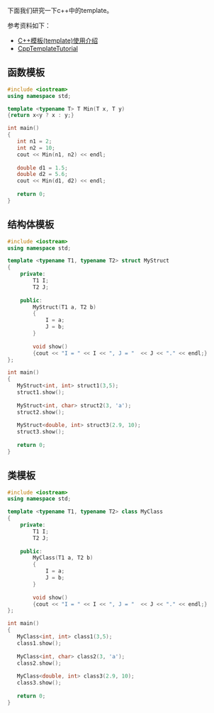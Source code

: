 ﻿下面我们研究一下c++中的template。

参考资料如下：

- [C++模板(template)使用介绍](http://blog.csdn.net/chenchen410/article/details/39502199)
- [CppTemplateTutorial](https://github.com/wuye9036/CppTemplateTutorial)

## 函数模板

```c++
#include <iostream>
using namespace std;

template <typename T> T Min(T x, T y)
{return x<y ? x : y;}

int main()
{
   int n1 = 2;
   int n2 = 10;
   cout << Min(n1, n2) << endl;
   
   double d1 = 1.5;
   double d2 = 5.6;
   cout << Min(d1, d2) << endl;
   
   return 0;
}
```

## 结构体模板

```c++
#include <iostream>
using namespace std;

template <typename T1, typename T2> struct MyStruct
{
	private:
		T1 I;
		T2 J;
	
	public:
		MyStruct(T1 a, T2 b)
		{
			I = a;
			J = b;
		}
		
		void show()
		{cout << "I = " << I << ", J = "  << J << "." << endl;}
};

int main()
{
   MyStruct<int, int> struct1(3,5);
   struct1.show();
   
   MyStruct<int, char> struct2(3, 'a');
   struct2.show();
   
   MyStruct<double, int> struct3(2.9, 10);
   struct3.show();
   
   return 0;
}
```

## 类模板

```c++
#include <iostream>
using namespace std;

template <typename T1, typename T2> class MyClass
{
	private:
		T1 I;
		T2 J;
	
	public:
		MyClass(T1 a, T2 b)
		{
			I = a;
			J = b;
		}
		
		void show()
		{cout << "I = " << I << ", J = "  << J << "." << endl;}
};

int main()
{
   MyClass<int, int> class1(3,5);
   class1.show();
   
   MyClass<int, char> class2(3, 'a');
   class2.show();
   
   MyClass<double, int> class3(2.9, 10);
   class3.show();
   
   return 0;
}
```